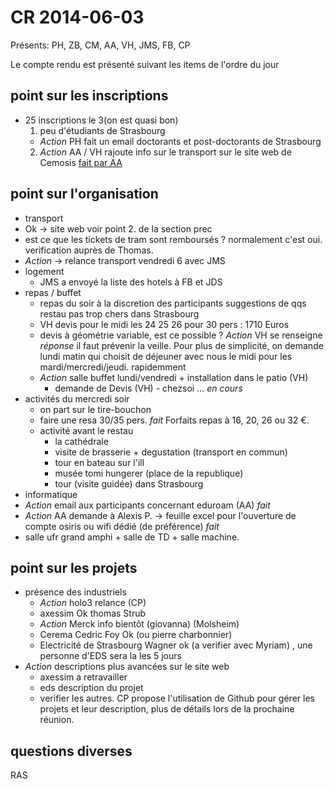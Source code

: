 CR 2014-06-03
=============

Présents: PH, ZB, CM, AA, VH, JMS, FB, CP

Le compte rendu est présenté suivant les items de l'ordre du jour


## point sur les inscriptions

 - 25 inscriptions le 3(on est quasi bon)
   1. peu d'étudiants de Strasbourg
     - _Action_ PH fait un email doctorants et post-doctorants de Strasbourg
   2. _Action_ AA / VH rajoute info sur le transport sur le site web de Cemosis [fait par AA](http://seme.cemosis.fr/Informations-pratiques)

## point sur l'organisation
  - transport
   - Ok -> site web voir point 2. de la section prec
   - est ce que les tickets de tram sont remboursés ? normalement c'est oui.
     verification auprès de Thomas.
   - _Action_ -> relance transport vendredi 6 avec JMS
  - logement
     - JMS a envoyé la liste des hotels à FB et JDS
  - repas / buffet
     - repas du soir à la discretion des participants suggestions de qqs
       restau pas trop chers dans Strasbourg
     - VH devis pour le midi les 24 25 26 pour 30 pers : 1710 Euros
     - devis à géométrie variable, est ce possible ? _Action_ VH se renseigne _réponse_ il faut prévenir la veille. Pour plus de simplicité, on demande lundi matin qui choisit de déjeuner avec nous le midi pour les mardi/mercredi/jeudi.
       rapidemment
     -  _Action_ salle buffet lundi/vendredi + installation dans le patio (VH)
	    - demande de Devis (VH) - chezsoi ... _en cours_
  - activités du mercredi soir
    - on part sur le tire-bouchon
    - faire une resa 30/35 pers. *fait* Forfaits repas à 16, 20, 26 ou 32 €.
    - activité avant le restau
	  - la cathédrale
	  - visite de brasserie + degustation (transport en commun)
	  - tour en bateau sur l'ill
	  - musée tomi hungerer (place de la republique)
	  - tour (visite guidée) dans Strasbourg
  - informatique
   - _Action_ email aux participants concernant eduroam (AA) _fait_
   - _Action_ AA demande à Alexis P. -> feuille excel pour l'ouverture de compte osiris
     ou wifi dédié (de préférence) *fait*
   -  salle ufr grand amphi + salle de TD + salle machine.

## point sur les projets

 - présence des industriels
     + _Action_ holo3 relance (CP)
     + axessim Ok thomas Strub
     + _Action_ Merck info bientôt (giovanna) (Molsheim)
     + Cerema Cedric Foy Ok (ou pierre charbonnier)
     + Electricité de Strasbourg Wagner ok (a verifier avec Myriam) , une
       personne d'EDS sera la les 5 jours
 - _Action_ descriptions plus avancées sur le site web
     + axessim  a retravailler
     + eds description du projet
     + verifier les autres.
  CP propose l'utilisation de Github pour gérer les projets et leur
  description, plus de détails lors de la prochaine réunion.

## questions diverses

RAS
